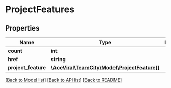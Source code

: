 # ProjectFeatures

## Properties
Name | Type | Description | Notes
------------ | ------------- | ------------- | -------------
**count** | **int** |  | [optional] 
**href** | **string** |  | [optional] 
**project_feature** | [**\AceViral\TeamCity\Model\ProjectFeature[]**](ProjectFeature.md) |  | [optional] 

[[Back to Model list]](../README.md#documentation-for-models) [[Back to API list]](../README.md#documentation-for-api-endpoints) [[Back to README]](../README.md)


